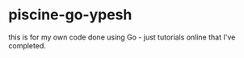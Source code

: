# piscine-go-ypesh
this is for my own code done using Go - just tutorials online that I've completed.
